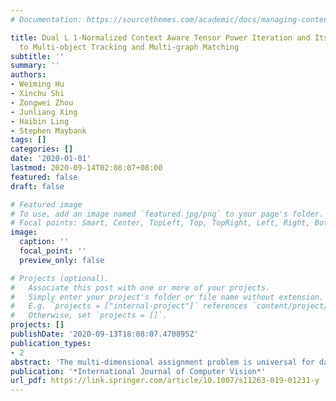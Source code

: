 ```yaml
---
# Documentation: https://sourcethemes.com/academic/docs/managing-content/

title: Dual L 1-Normalized Context Aware Tensor Power Iteration and Its Applications
  to Multi-object Tracking and Multi-graph Matching
subtitle: ''
summary: ''
authors:
- Weiming Hu
- Xinchu Shi
- Zongwei Zhou
- Junliang Xing
- Haibin Ling
- Stephen Maybank
tags: []
categories: []
date: '2020-01-01'
lastmod: 2020-09-14T02:08:07+08:00
featured: false
draft: false

# Featured image
# To use, add an image named `featured.jpg/png` to your page's folder.
# Focal points: Smart, Center, TopLeft, Top, TopRight, Left, Right, BottomLeft, Bottom, BottomRight.
image:
  caption: ''
  focal_point: ''
  preview_only: false

# Projects (optional).
#   Associate this post with one or more of your projects.
#   Simply enter your project's folder or file name without extension.
#   E.g. `projects = ["internal-project"]` references `content/project/deep-learning/index.md`.
#   Otherwise, set `projects = []`.
projects: []
publishDate: '2020-09-13T18:08:07.470895Z'
publication_types:
- 2
abstract: 'The multi-dimensional assignment problem is universal for data association analysis such as data association-based visual multi-object tracking and multi-graph matching. In this paper, multi-dimensional assignment is formulated as a rank-1 tensor approximation problem. A dual L1-normalized context/hyper-context aware tensor power iteration optimization method is proposed. The method is applied to multi-object tracking and multi-graph matching. In the optimization method, tensor power iteration with the dual unit norm enables the capture of information across multiple sample sets. Interactions between sample associations are modeled as contexts or hyper-contexts which are combined with the global affinity into a unified optimization. The optimization is flexible for accommodating various types of contextual models. In multi-object tracking, the global affinity is defined according to the appearance similarity between objects detected in different frames. Interactions between objects are modeled as motion contexts which are encoded into the global association optimization. The tracking method integrates high order motion information and high order appearance variation. The multi-graph matching method carries out matching over graph vertices and structure matching over graph edges simultaneously. The matching consistency across multi-graphs is based on the high-order tensor optimization. Various types of vertex affinities and edge/hyper-edge affinities are flexibly integrated. Experiments on several public datasets, such as the MOT16 challenge benchmark, validate the effectiveness of the proposed methods.'
publication: '*International Journal of Computer Vision*'
url_pdf: https://link.springer.com/article/10.1007/s11263-019-01231-y
---
```

